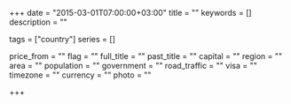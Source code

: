 +++
date = "2015-03-01T07:00:00+03:00"
title = ""
keywords = []
description = ""

tags = ["country"]
series = []

price_from = ""
flag = ""
full_title = ""
past_title = ""
capital = ""
region = ""
area = ""
population = ""
government = ""
road_traffic = ""
visa = ""
timezone = ""
currency = ""
photo = ""


+++